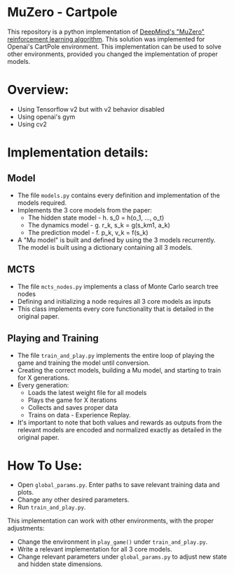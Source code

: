 # MuZero - Cartpole
This repository is a python implementation of
[DeepMind's "MuZero" reinforcement learning algorithm](https://arxiv.org/pdf/1911.08265.pdf). This solution was
implemented for Openai's CartPole environment. This implementation can be used to solve other environments, provided you
changed the implementation of proper models.

# Overview:
* Using Tensorflow v2 but with v2 behavior disabled
* Using openai's gym
* Using cv2

# Implementation details:
## Model
* The file `models.py` contains every definition and implementation of the models required.
* Implements the 3 core models from the paper:
    * The hidden state model - h. s_0 = h(o_1, ..., o_t)
    * The dynamics model - g.  r_k, s_k = g(s_km1, a_k)
    * The prediction model - f. p_k, v_k = f(s_k)
* A "Mu model" is built and  defined by using the 3 models recurrently. The model is built using a dictionary
containing all 3 models.

## MCTS
* The file `mcts_nodes.py` implements a class of Monte Carlo search tree nodes
* Defining and initializing a node requires all 3 core models as inputs
* This class implements every core functionality that is detailed in the original paper.

## Playing and Training
* The file `train_and_play.py` implements the entire loop of playing the game and training the model until conversion.
* Creating the correct models, building a Mu model, and starting to train for X generations. 
* Every generation:
  * Loads the latest weight file for all models
  * Plays the game for X iterations
  * Collects and saves proper data
  * Trains on data - Experience Replay.
* It's important to note that both values and rewards as outputs from the relevant models are encoded and normalized
exactly as detailed in the original paper.

# How To Use:

* Open `global_params.py`. Enter paths to save relevant training data and plots.
* Change any other desired parameters.
* Run `train_and_play.py`.

This implementation can work with other environments, with the proper adjustments:
* Change the environment in `play_game()` under `train_and_play.py`.
* Write a relevant implementation for all 3 core models.
* Change relevant parameters under `global_params.py` to adjust new state and hidden state dimensions.
